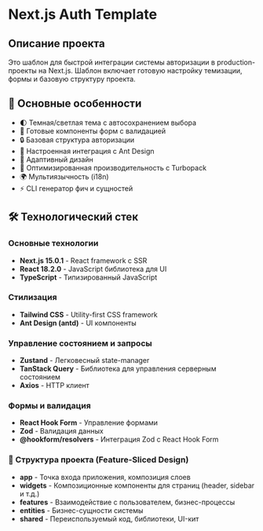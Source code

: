 # Next.js Auth Template

## Описание проекта

Это шаблон для быстрой интеграции системы авторизации в production-проекты на Next.js. Шаблон включает готовую настройку темизации, формы и базовую структуру проекта.

## 🎯 Основные особенности

- 🌓 Темная/светлая тема с автосохранением выбора
- 📝 Готовые компоненты форм с валидацией
- 🔒 Базовая структура авторизации
- 🎨 Настроенная интеграция с Ant Design
- 📱 Адаптивный дизайн
- 🚀 Оптимизированная производительность с Turbopack
- 🌍 Мультиязычность (i18n)
- ⚡ CLI генератор фич и сущностей

## 🛠️ Технологический стек

### Основные технологии

- **Next.js 15.0.1** - React framework с SSR
- **React 18.2.0** - JavaScript библиотека для UI
- **TypeScript** - Типизированный JavaScript

### Стилизация

- **Tailwind CSS** - Utility-first CSS framework
- **Ant Design (antd)** - UI компоненты

### Управление состоянием и запросы

- **Zustand** - Легковесный state-manager
- **TanStack Query** - Библиотека для управления серверным состоянием
- **Axios** - HTTP клиент

### Формы и валидация

- **React Hook Form** - Управление формами
- **Zod** - Валидация данных
- **@hookform/resolvers** - Интеграция Zod с React Hook Form

### 📂 Структура проекта (Feature-Sliced Design)

- **app** - Точка входа приложения, композиция слоев
- **widgets** - Композиционные компоненты для страниц (header, sidebar и т.д.)
- **features** - Взаимодействие с пользователем, бизнес-процессы
- **entities** - Бизнес-сущности системы
- **shared** - Переиспользуемый код, библиотеки, UI-кит
